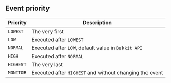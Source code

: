 ## Event priority
| Priority  | Description                                             |
|-----------|---------------------------------------------------------|
| `LOWEST`  | The very first                                          |
| `LOW`     | Executed after `LOWEST`                                 |
| `NORMAL`  | Executed after `LOW`, default value in `Bukkit API`     |
| `HIGH`    | Executed after `NORMAL`                                 |
| `HIGHEST` | The very last                                           |
| `MONITOR` | Executed after `HIGHEST` and without changing the event |